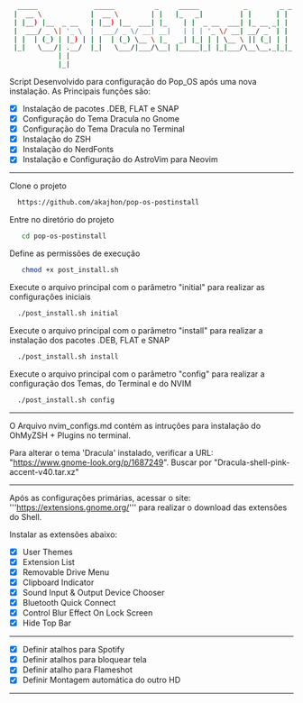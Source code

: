 ```bash
  _____              _____          _     _____           _        _ _ 
 |  __ \            |  __ \        | |   |_   _|         | |      | | |
 | |__) |__  _ __   | |__) |__  ___| |_    | |  _ __  ___| |_ __ _| | |
 |  ___/ _ \| '_ \  |  ___/ _ \/ __| __|   | | | '_ \/ __| __/ _` | | |
 | |  | (_) | |_) | | |  | (_) \__ \ |_   _| |_| | | \__ \ || (_| | | |
 |_|   \___/| .__/  |_|   \___/|___/\__| |_____|_| |_|___/\__\__,_|_|_|
            | |                                                        
            |_|                                                                            
```

Script Desenvolvido para configuração do Pop_OS após uma nova instalação. As Principais funções são:

- [x] Instalação de pacotes .DEB, FLAT e SNAP
- [x] Configuração do Tema Dracula no Gnome
- [x] Configuração do Tema Dracula no Terminal
- [x] Instalação do ZSH
- [x] Instalação do NerdFonts
- [x] Instalação e Configuração do AstroVim para Neovim

***

Clone o projeto

```bash
  https://github.com/akajhon/pop-os-postinstall
```

Entre no diretório do projeto

```bash
   cd pop-os-postinstall
```
Define as permissões de execução

```bash
   chmod +x post_install.sh
```

Execute o arquivo principal com o parâmetro "initial" para realizar as configurações iniciais

```bash
  ./post_install.sh initial
```

Execute o arquivo principal com o parâmetro "install" para realizar a instalação dos pacotes .DEB, FLAT e SNAP

```bash
  ./post_install.sh install
```

Execute o arquivo principal com o parâmetro "config" para realizar a configuração dos Temas, do Terminal e do NVIM

```bash
  ./post_install.sh config
```
***

O Arquivo nvim_configs.md contém as intruções para instalação do OhMyZSH + Plugins no terminal.

Para alterar o tema 'Dracula' instalado, verificar a URL: "https://www.gnome-look.org/p/1687249". Buscar por "Dracula-shell-pink-accent-v40.tar.xz"

***

Após as configurações primárias, acessar o site: '''https://extensions.gnome.org/''' para realizar o download das extensões do Shell.

Instalar as extensões abaixo:
- [x] User Themes
- [x] Extension List
- [x] Removable Drive Menu
- [x] Clipboard Indicator
- [x] Sound Input & Output Device Chooser
- [x] Bluetooth Quick Connect
- [x] Control Blur Effect On Lock Screen
- [x] Hide Top Bar

***

- [x] Definir atalhos para Spotify
- [x] Definir atalhos para bloquear tela
- [x] Definir atalho para Flameshot
- [x] Definir Montagem automática do outro HD

***
